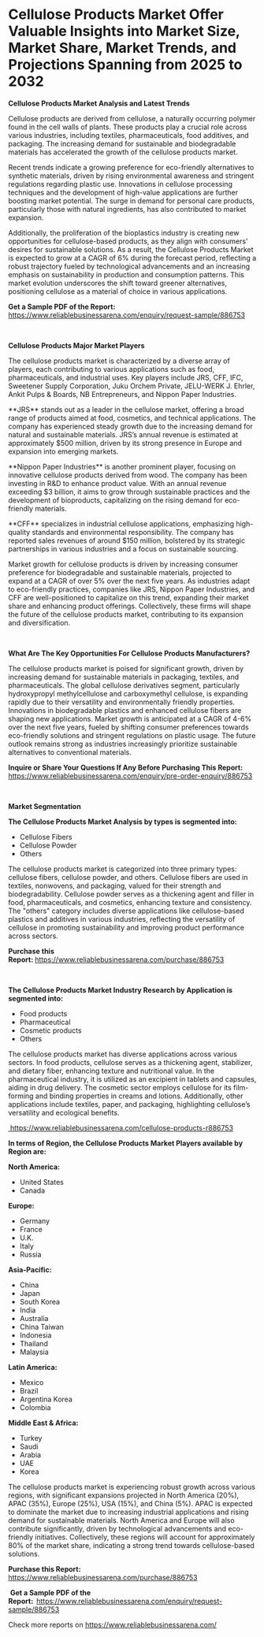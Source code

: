 <p><h1>Cellulose Products Market Offer Valuable Insights into Market Size, Market Share, Market Trends, and Projections Spanning from 2025 to 2032</h1></p><p><strong>Cellulose Products Market Analysis and Latest Trends</strong></p>
<p><p>Cellulose products are derived from cellulose, a naturally occurring polymer found in the cell walls of plants. These products play a crucial role across various industries, including textiles, pharmaceuticals, food additives, and packaging. The increasing demand for sustainable and biodegradable materials has accelerated the growth of the cellulose products market.</p><p>Recent trends indicate a growing preference for eco-friendly alternatives to synthetic materials, driven by rising environmental awareness and stringent regulations regarding plastic use. Innovations in cellulose processing techniques and the development of high-value applications are further boosting market potential. The surge in demand for personal care products, particularly those with natural ingredients, has also contributed to market expansion.</p><p>Additionally, the proliferation of the bioplastics industry is creating new opportunities for cellulose-based products, as they align with consumers' desires for sustainable solutions. As a result, the Cellulose Products Market is expected to grow at a CAGR of 6% during the forecast period, reflecting a robust trajectory fueled by technological advancements and an increasing emphasis on sustainability in production and consumption patterns. This market evolution underscores the shift toward greener alternatives, positioning cellulose as a material of choice in various applications.</p></p>
<p><strong>Get a Sample PDF of the Report:&nbsp;</strong> <a href="https://www.reliablebusinessarena.com/enquiry/request-sample/886753?utm_campaign=2042&utm_medium=2&utm_source=Github&utm_content=ia&utm_term=31032025&utm_id=cellulose-products">https://www.reliablebusinessarena.com/enquiry/request-sample/886753</a></p>
<p>&nbsp;</p>
<p><strong>Cellulose Products Major Market Players</strong></p>
<p><p>The cellulose products market is characterized by a diverse array of players, each contributing to various applications such as food, pharmaceuticals, and industrial uses. Key players include JRS, CFF, IFC, Sweetener Supply Corporation, Juku Orchem Private, JELU-WERK J. Ehrler, Ankit Pulps & Boards, NB Entrepreneurs, and Nippon Paper Industries.</p><p>**JRS** stands out as a leader in the cellulose market, offering a broad range of products aimed at food, cosmetics, and technical applications. The company has experienced steady growth due to the increasing demand for natural and sustainable materials. JRS’s annual revenue is estimated at approximately $500 million, driven by its strong presence in Europe and expansion into emerging markets.</p><p>**Nippon Paper Industries** is another prominent player, focusing on innovative cellulose products derived from wood. The company has been investing in R&D to enhance product value. With an annual revenue exceeding $3 billion, it aims to grow through sustainable practices and the development of bioproducts, capitalizing on the rising demand for eco-friendly materials.</p><p>**CFF** specializes in industrial cellulose applications, emphasizing high-quality standards and environmental responsibility. The company has reported sales revenues of around $150 million, bolstered by its strategic partnerships in various industries and a focus on sustainable sourcing.</p><p>Market growth for cellulose products is driven by increasing consumer preference for biodegradable and sustainable materials, projected to expand at a CAGR of over 5% over the next five years. As industries adapt to eco-friendly practices, companies like JRS, Nippon Paper Industries, and CFF are well-positioned to capitalize on this trend, expanding their market share and enhancing product offerings. Collectively, these firms will shape the future of the cellulose products market, contributing to its expansion and diversification.</p></p>
<p>&nbsp;</p>
<p><strong>What Are The Key Opportunities For Cellulose Products Manufacturers?</strong></p>
<p><p>The cellulose products market is poised for significant growth, driven by increasing demand for sustainable materials in packaging, textiles, and pharmaceuticals. The global cellulose derivatives segment, particularly hydroxypropyl methylcellulose and carboxymethyl cellulose, is expanding rapidly due to their versatility and environmentally friendly properties. Innovations in biodegradable plastics and enhanced cellulose fibers are shaping new applications. Market growth is anticipated at a CAGR of 4-6% over the next five years, fueled by shifting consumer preferences towards eco-friendly solutions and stringent regulations on plastic usage. The future outlook remains strong as industries increasingly prioritize sustainable alternatives to conventional materials.</p></p>
<p><strong>Inquire or Share Your Questions If Any Before Purchasing This Report:</strong> <a href="https://www.reliablebusinessarena.com/enquiry/pre-order-enquiry/886753?utm_campaign=2042&utm_medium=2&utm_source=Github&utm_content=ia&utm_term=31032025&utm_id=cellulose-products">https://www.reliablebusinessarena.com/enquiry/pre-order-enquiry/886753</a></p>
<p>&nbsp;</p>
<p><strong>Market Segmentation</strong></p>
<p><strong>The Cellulose Products Market Analysis by types is segmented into:</strong></p>
<p><ul><li>Cellulose Fibers</li><li>Cellulose Powder</li><li>Others</li></ul></p>
<p><p>The cellulose products market is categorized into three primary types: cellulose fibers, cellulose powder, and others. Cellulose fibers are used in textiles, nonwovens, and packaging, valued for their strength and biodegradability. Cellulose powder serves as a thickening agent and filler in food, pharmaceuticals, and cosmetics, enhancing texture and consistency. The "others" category includes diverse applications like cellulose-based plastics and additives in various industries, reflecting the versatility of cellulose in promoting sustainability and improving product performance across sectors.</p></p>
<p><strong>Purchase this Report:&nbsp;</strong><a href="https://www.reliablebusinessarena.com/purchase/886753?utm_campaign=2042&utm_medium=2&utm_source=Github&utm_content=ia&utm_term=31032025&utm_id=cellulose-products">https://www.reliablebusinessarena.com/purchase/886753</a></p>
<p>&nbsp;</p>
<p><strong>The Cellulose Products Market Industry Research by Application is segmented into:</strong></p>
<p><ul><li>Food products</li><li>Pharmaceutical</li><li>Cosmetic products</li><li>Others</li></ul></p>
<p><p>The cellulose products market has diverse applications across various sectors. In food products, cellulose serves as a thickening agent, stabilizer, and dietary fiber, enhancing texture and nutritional value. In the pharmaceutical industry, it is utilized as an excipient in tablets and capsules, aiding in drug delivery. The cosmetic sector employs cellulose for its film-forming and binding properties in creams and lotions. Additionally, other applications include textiles, paper, and packaging, highlighting cellulose’s versatility and ecological benefits.</p></p>
<p><a href="https://www.reliablebusinessarena.com/cellulose-products-r886753?utm_campaign=2042&utm_medium=2&utm_source=Github&utm_content=ia&utm_term=31032025&utm_id=cellulose-products">&nbsp;https://www.reliablebusinessarena.com/cellulose-products-r886753</a></p>
<p><strong>In terms of Region, the Cellulose Products Market Players available by Region are:</strong></p>
<p>
    <p> <strong> North America: </strong>
        <ul>
            <li>United States</li>
            <li>Canada</li>
        </ul>
        </p> 
    <p> <strong> Europe: </strong>
        <ul>
            <li>Germany</li>
            <li>France</li>
            <li>U.K.</li>
            <li>Italy</li>
            <li>Russia</li>
        </ul>
        </p> 
    <p> <strong> Asia-Pacific: </strong>
        <ul>
            <li>China</li>
            <li>Japan</li>
            <li>South Korea</li>
            <li>India</li>
            <li>Australia</li>
            <li>China Taiwan</li>
            <li>Indonesia</li>
            <li>Thailand</li>
            <li>Malaysia</li>
        </ul>
        </p> 
    <p> <strong> Latin America: </strong>
        <ul>
            <li>Mexico</li>
            <li>Brazil</li>
            <li>Argentina Korea</li>
            <li>Colombia</li>
        </ul>
        </p> 
    <p> <strong> Middle East & Africa: </strong>
        <ul>
            <li>Turkey</li>
            <li>Saudi</li>
            <li>Arabia</li>
            <li>UAE</li>
            <li>Korea</li>
        </ul>
    </p>
    </p>
<p><p>The cellulose products market is experiencing robust growth across various regions, with significant expansions projected in North America (20%), APAC (35%), Europe (25%), USA (15%), and China (5%). APAC is expected to dominate the market due to increasing industrial applications and rising demand for sustainable materials. North America and Europe will also contribute significantly, driven by technological advancements and eco-friendly initiatives. Collectively, these regions will account for approximately 80% of the market share, indicating a strong trend towards cellulose-based solutions.</p></p>
<p><strong>Purchase this Report: </strong><a href="https://www.reliablebusinessarena.com/purchase/886753?utm_campaign=2042&utm_medium=2&utm_source=Github&utm_content=ia&utm_term=31032025&utm_id=cellulose-products">https://www.reliablebusinessarena.com/purchase/886753</a></p>
<p>&nbsp;<strong>Get a Sample PDF of the Report:&nbsp;&nbsp;</strong><a href="https://www.reliablebusinessarena.com/enquiry/request-sample/886753?utm_campaign=2042&utm_medium=2&utm_source=Github&utm_content=ia&utm_term=31032025&utm_id=cellulose-products">https://www.reliablebusinessarena.com/enquiry/request-sample/886753</a></p>
<p><strong></strong></p>
<p>Check more reports on <a href="https://www.reliablebusinessarena.com/?utm_campaign=2042&utm_medium=2&utm_source=Github&utm_content=ia&utm_term=31032025&utm_id=cellulose-products">https://www.reliablebusinessarena.com/</a></p>
